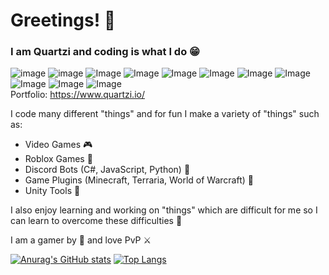 # **Greetings! 👋**

### I am Quartzi and coding is what I do 😁

![image](https://img.shields.io/badge/-C%23-brightgreen)
![image](https://img.shields.io/badge/-JavaScript-brightgreen)
![Image](https://img.shields.io/badge/-LUA-green)
![Image](https://img.shields.io/badge/-Java-green)
![Image](https://img.shields.io/badge/-HTML%2FCSS-green)
![Image](https://img.shields.io/badge/-Python-green)
![Image](https://img.shields.io/badge/-TypeScript-yellow)
![Image](https://img.shields.io/badge/-PHP-yellow)
![Image](https://img.shields.io/badge/-C-orange)
![Image](https://img.shields.io/badge/-C%2B%2B-orange)
![Image](https://img.shields.io/badge/-Swift-red)  
Portfolio: https://www.quartzi.io/

I code many different "things" and for fun I make a variety of "things" such as:

- Video Games 🎮
- Roblox Games 🤨
- Discord Bots (C#, JavaScript, Python) 🤖
- Game Plugins (Minecraft, Terraria, World of Warcraft) 🥇
- Unity Tools 🔧

I also enjoy learning and working on "things" which are difficult for me so I can learn to overcome these difficulties :muscle:

I am a gamer by :sparkling_heart: and love PvP :crossed_swords:

[![Anurag's GitHub stats](https://github-readme-stats.vercel.app/api?username=realQuartzi&count_private=true&show_icons=true&theme=highcontrast)](https://github.com/anuraghazra/github-readme-stats)
[![Top Langs](https://github-readme-stats.vercel.app/api/top-langs/?username=realQuartzi&count_private=true&theme=highcontrast)](https://github.com/anuraghazra/github-readme-stats)
